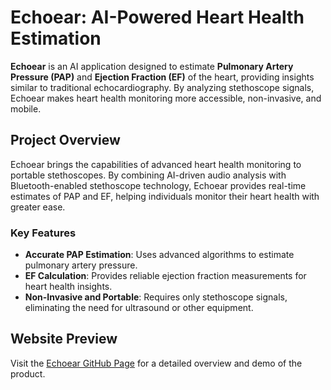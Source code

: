 # Echoear: AI-Powered Heart Health Estimation

**Echoear** is an AI application designed to estimate **Pulmonary Artery Pressure (PAP)** and **Ejection Fraction (EF)** of the heart, providing insights similar to traditional echocardiography. By analyzing stethoscope signals, Echoear makes heart health monitoring more accessible, non-invasive, and mobile.

## Project Overview

Echoear brings the capabilities of advanced heart health monitoring to portable stethoscopes. By combining AI-driven audio analysis with Bluetooth-enabled stethoscope technology, Echoear provides real-time estimates of PAP and EF, helping individuals monitor their heart health with greater ease.

### Key Features

- **Accurate PAP Estimation**: Uses advanced algorithms to estimate pulmonary artery pressure.
- **EF Calculation**: Provides reliable ejection fraction measurements for heart health insights.
- **Non-Invasive and Portable**: Requires only stethoscope signals, eliminating the need for ultrasound or other equipment.

## Website Preview

Visit the [Echoear GitHub Page](https://yourusername.github.io/Echoear) for a detailed overview and demo of the product.
